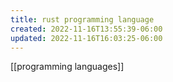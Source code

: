 ```yaml
---
title: rust programming language
created: 2022-11-16T13:55:39-06:00
updated: 2022-11-16T16:03:25-06:00
---
```


[[programming languages]]